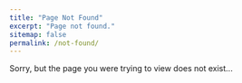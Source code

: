 ```yaml
---
title: "Page Not Found"
excerpt: "Page not found."
sitemap: false
permalink: /not-found/
---
```


Sorry, but the page you were trying to view does not exist...
